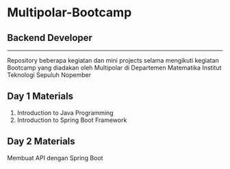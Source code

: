 # Multipolar-Bootcamp
## Backend Developer
---

Repository beberapa kegiatan dan mini projects selama mengikuti kegiatan Bootcamp yang diadakan oleh Multipolar di Departemen Matematika Institut Teknologi Sepuluh Nopember

## Day 1 Materials
1. Introduction to Java Programming
2. Introduction to Spring Boot Framework

## Day 2 Materials
Membuat API dengan Spring Boot
